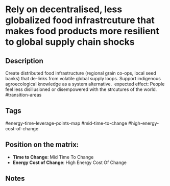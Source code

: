 # Rely on decentralised, less globalized food infrastrcuture that makes food products more resilient to global supply chain shocks

## Description
Create distributed food infrastructure (regional grain co-ops, local seed banks) that de-links from volatile global supply loops. Support indigenous agroecological knowledge as a system alternative.      expected effect: People feel less disillusioned or disempowered with the strcutures of the world.   #transition-areas

## Tags
#energy-time-leverage-points-map #mid-time-to-change #high-energy-cost-of-change

## Position on the matrix:
- **Time to Change**: Mid Time To Change
- **Energy Cost of Change**: High Energy Cost Of Change

## Notes
<!-- Add your notes here -->
